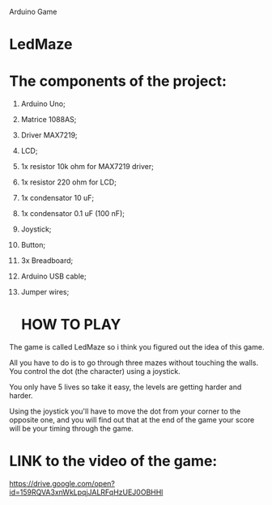 Arduino Game

# LedMaze




# The components of the project:

                                               

1.  Arduino Uno;

2.  Matrice 1088AS;

3.  Driver MAX7219;
    
4.  LCD;
    
5.  1x resistor 10k ohm for MAX7219 driver;
    
6. 1x resistor 220 ohm for LCD;
    
7. 1x condensator 10 uF;
    
8.  1x condensator 0.1 uF (100 nF);
    
9.  Joystick;
    
10.  Button;
    
11. 3x Breadboard;
    
12.  Arduino USB cable;
    
13.  Jumper wires;
        
        
        # HOW TO PLAY
 
 
 The game is called LedMaze so i think you figured out the idea of this game.
 
 All you have to do is to go through three mazes without touching the walls. You control the dot (the character) using a joystick.
 
 You only have 5 lives so take it easy, the levels are getting harder and harder.
 
 Using the joystick you'll have to move the dot from your corner to the opposite one, and you will find out that at the end of the game your score will be your timing through the game.


  # LINK to the video of the game:
  
https://drive.google.com/open?id=159RQVA3xnWkLpqjJALRFqHzUEJ0OBHHl
